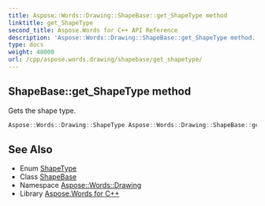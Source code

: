 ```yaml
---
title: Aspose::Words::Drawing::ShapeBase::get_ShapeType method
linktitle: get_ShapeType
second_title: Aspose.Words for C++ API Reference
description: 'Aspose::Words::Drawing::ShapeBase::get_ShapeType method. Gets the shape type in C++.'
type: docs
weight: 48000
url: /cpp/aspose.words.drawing/shapebase/get_shapetype/
---
```

## ShapeBase::get_ShapeType method


Gets the shape type.

```cpp
Aspose::Words::Drawing::ShapeType Aspose::Words::Drawing::ShapeBase::get_ShapeType()
```

## See Also

* Enum [ShapeType](../../shapetype/)
* Class [ShapeBase](../)
* Namespace [Aspose::Words::Drawing](../../)
* Library [Aspose.Words for C++](../../../)
